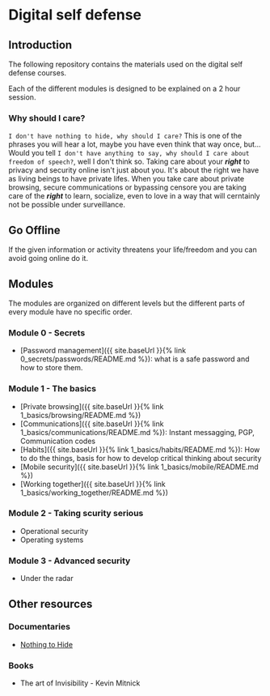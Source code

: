 # Digital self defense

## Introduction

The following repository contains the materials used on the digital self defense courses.

Each of the different modules is designed to be explained on a 2 hour session.

### Why should I care?

`I don't have nothing to hide, why should I care?` This is one of the phrases you will hear a lot, maybe you have even think that way once, but...
Would you tell `I don't have anything to say, why should I care about freedom of speech?`, well I don't think so.
Taking care about your ***right*** to privacy and security online isn't just about you. It's about the right we have as living beings to have private lifes. When you take care about private browsing, secure communications or bypassing censore you are taking care of the ***right*** to learn, socialize, even to love in a way that will cerntainly not be possible under surveillance.

## Go Offline

If the given information or activity threatens your life/freedom and you can avoid going online do it.

## Modules

The modules are organized on different levels but the different parts of every module have no specific order.

### Module 0 - Secrets

- [Password management]({{ site.baseUrl }}{% link  0_secrets/passwords/README.md %}): what is a safe password and how to store them.

### Module 1 - The basics

- [Private browsing]({{ site.baseUrl }}{% link 1_basics/browsing/README.md %})
- [Communications]({{ site.baseUrl }}{% link 1_basics/communications/README.md %}): Instant messagging, PGP, Communication codes
- [Habits]({{ site.baseUrl }}{% link 1_basics/habits/README.md %}): How to do the things, basis for how to develop critical thinking about security
- [Mobile security]({{ site.baseUrl }}{% link 1_basics/mobile/README.md %})
- [Working together]({{ site.baseUrl }}{% link 1_basics/working_together/README.md %})

### Module 2 - Taking scurity serious

- Operational security
- Operating systems

### Module 3 - Advanced security

- Under the radar

## Other resources

### Documentaries

- [Nothing to Hide](https://vimeo.com/nothingtohide)

### Books

- The art of Invisibility - Kevin Mitnick
